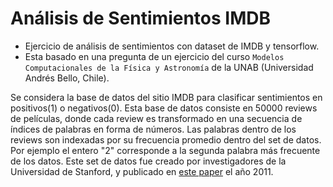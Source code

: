 # Análisis de Sentimientos IMDB
* Ejercicio de análisis de sentimientos con dataset de IMDB y tensorflow.
* Esta basado en una pregunta de un ejercicio del curso `Modelos Computacionales de la Física y Astronomía` de la UNAB (Universidad Andrés Bello, Chile).

Se considera la base de datos del sitio IMDB para clasificar sentimientos en positivos(1) o negativos(0). Esta base de datos consiste en 50000 reviews de películas, donde cada review es transformado en una secuencia de índices de palabras en forma de números. Las palabras dentro de los reviews son indexadas por su frecuencia promedio dentro del set de datos. Por ejemplo el entero "2" corresponde a la segunda palabra
más frecuente de los datos. Este set de datos fue creado por investigadores de la Universidad de Stanford,
y publicado en [este paper](https://ai.stanford.edu/~amaas/papers/wvSent_acl2011.pdf) el año 2011.
